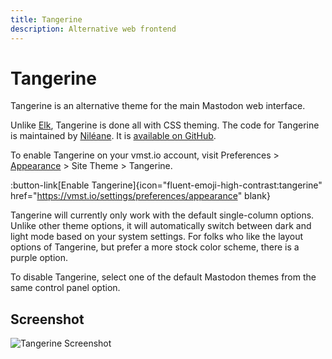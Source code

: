 ```yaml
---
title: Tangerine
description: Alternative web frontend
---
```


# Tangerine

Tangerine is an alternative theme for the main Mastodon web interface.

Unlike [Elk](/clients/elk), Tangerine is done all with CSS theming.
The code for Tangerine is maintained by [Niléane](https://vmst.io/@nileane@nileane.fr).
It is [available on GitHub](https://github.com/nileane/TangerineUI-for-Mastodon).

To enable Tangerine on your vmst.io account, visit Preferences > [Appearance](https://vmst.io/settings/preferences/appearance) > Site Theme > Tangerine.

:button-link[Enable Tangerine]{icon="fluent-emoji-high-contrast:tangerine" href="https://vmst.io/settings/preferences/appearance" blank}

Tangerine will currently only work with the default single-column options.
Unlike other theme options, it will automatically switch between dark and light mode based on your system settings.
For folks who like the layout options of Tangerine, but prefer a more stock color scheme, there is a purple option.

To disable Tangerine, select one of the default Mastodon themes from the same control panel option.

## Screenshot

![Tangerine Screenshot](/tangerine-screenshot.png)